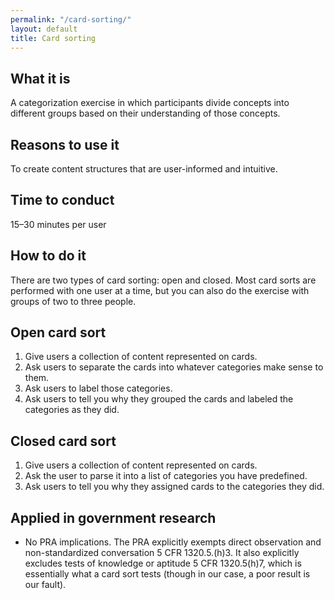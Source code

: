 ```yaml
---
permalink: "/card-sorting/"
layout: default
title: Card sorting
---
```


## What it is

A categorization exercise in which participants divide concepts into different groups based on their understanding of those concepts. 

## Reasons to use it

To create content structures that are user-informed and intuitive.


## Time to conduct

15–30 minutes per user


## How to do it

There are two types of card sorting: open and closed. Most card sorts are performed with one user at a time, but you can also do the exercise with groups of two to three people.


## Open card sort

1. Give users a collection of content represented on cards.
2. Ask users to separate the cards into whatever categories make sense to them. 
3. Ask users to label those categories. 
4. Ask users to tell you why they grouped the cards and labeled the categories as they did.


## Closed card sort

1. Give users a collection of content represented on cards.
2. Ask the user to parse it into a list of categories you have predefined.
3. Ask users to tell you why they assigned cards to the categories they did.


## Applied in government research

-  No PRA implications. The PRA explicitly exempts direct observation and non-standardized conversation 5 CFR 1320.5.(h)3. It also explicitly excludes tests of knowledge or aptitude 5 CFR 1320.5(h)7, which is essentially what a card sort tests (though in our case, a poor result is our fault).
